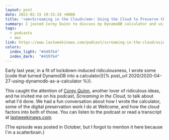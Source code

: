```yaml
---
layout: post
date: 2021-02-15 19:15:19 +0000
title: '<em>Screaming in the Cloud</em>: Using the Cloud to Preserve the Future'
summary: I joined Corey Quinn to discuss my DynamoDB calculator and using the cloud to preserve digital collections.
tags:
  - podcasts
  - aws
link: https://www.lastweekinaws.com/podcast/screaming-in-the-cloud/using-the-cloud-to-preserve-the-future-with-alex-chan/
colors:
  index_light: "#4497b4"
  index_dark:  "#4597b4"
---
```


Early last year, in a fit of lockdown-induced ridiculousness, I wrote some [code that turned DynamoDB into a calculator]({% post_url 2020/2020-04-27-using-dynamodb-as-a-calculator %}).

This caught the attention of [Corey Quinn](https://twitter.com/quinnypig), another lover of ridiculous ideas, and he invited me on his podcast, *Screaming in the Cloud*, to talk about what I'd done.
We had a fun conversation about how I wrote the calculator, some of the digital preservation work I do at Wellcome, and how the cloud factors into both of those.
You can listen to the podcast or read a transcript at [lastweekinaws.com](https://www.lastweekinaws.com/podcast/screaming-in-the-cloud/using-the-cloud-to-preserve-the-future-with-alex-chan/).

(The episode was posted in October, but I forgot to mention it here because I'm a scatterbrain.)
